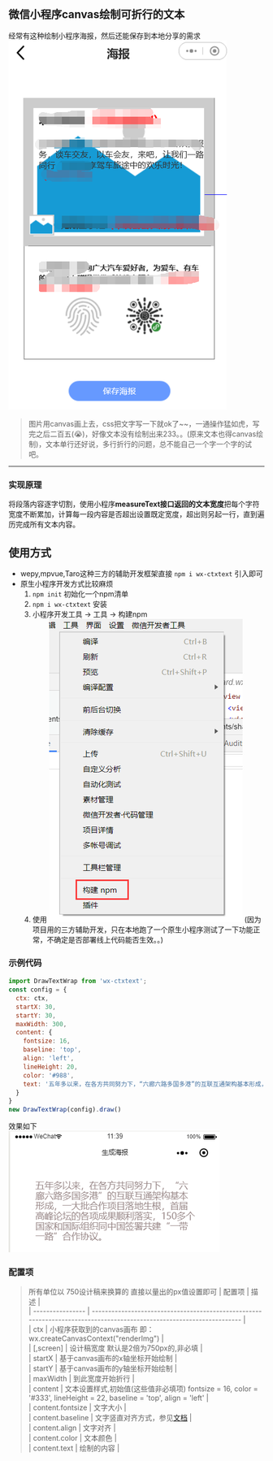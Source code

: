 ## 微信小程序canvas绘制可折行的文本

经常有这种绘制小程序海报，然后还能保存到本地分享的需求   
![Alt text](/img/1.png "Optional title")

> 图片用canvas画上去，css把文字写一下就ok了~~，一通操作猛如虎，写完之后二百五(😭)，好像文本没有绘制出来233。。(原来文本也得canvas绘制)，文本单行还好说，多行折行的问题，总不能自己一个字一个字的试吧。

-------------------------------------

### 实现原理
将段落内容逐字切割，使用小程序**measureText接口返回的文本宽度**把每个字符宽度不断累加，计算每一段内容是否超出设置既定宽度，超出则另起一行，直到遍历完成所有文本内容。

## 使用方式
- wepy,mpvue,Taro这种三方的辅助开发框架直接 `npm i wx-ctxtext` 引入即可
- 原生小程序开发方式比较麻烦
  1. `npm init` 初始化一个npm清单
  2. `npm i wx-ctxtext` 安装
  3. 小程序开发工具 -> 工具 -> 构建npm
  4. 使用
  ![Alt text](/img/3.png "Optional title")
(因为项目用的三方辅助开发，只在本地跑了一个原生小程序测试了一下功能正常，不确定是否部署线上代码能否生效。。)

### 示例代码
```javascript
import DrawTextWrap from 'wx-ctxtext';
const config = {
  ctx: ctx,
  startX: 30,
  startY: 30,
  maxWidth: 300,
  content: {
    fontsize: 16,
    baseline: 'top',
    align: 'left',
    lineHeight: 20,
    color: '#988',
    text: '五年多以来，在各方共同努力下，“六廊六路多国多港”的互联互通架构基本形成，一大批合作项目落地生根，首届高峰论坛的各项成果顺利落实，150多个国家和国际组织同中国签署共建“一带一路”合作协议。'
  }
}
new DrawTextWrap(config).draw()
```
效果如下   
![Alt text](/img/2.png "Optional title")

### 配置项
> 所有单位以 750设计稿来换算的  直接以量出的px值设置即可
| 配置项           | 描述                                                                                                                  |    
| ---------------- | --------------------------------------------------------------------------------------------------------------------- |    
| ctx              | 小程序获取到的canvas画布 即：wx.createCanvasContext("renderImg")                                                      |    
| [,screen]           | 设计稿宽度 默认是2倍为750px的,非必填                                                                                       |    
| startX           | 基于canvas画布的x轴坐标开始绘制                                                                                       |    
| startY           | 基于canvas画布的y轴坐标开始绘制                                                                                       |    
| maxWidth         | 到此宽度开始折行                                                                                                      |    
| content          | 文本设置样式,初始值(这些值非必填项) fontsize = 16, color = '#333', lineHeight = 22, baseline = 'top', align = 'left'  |    
| content.fontsize | 文字大小                                                                                                              |    
| content.baseline | 文字竖直对齐方式，参见[文档](https://developers.weixin.qq.com/miniprogram/dev/api/CanvasContext.setTextBaseline.html) |    
| content.align    | 文字对齐                                                                                                              |    
| content.color    | 文本颜色                                                                                                              |    
| content.text     | 绘制的内容                                                                                                            |    